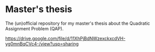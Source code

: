 # Master's thesis

The (un)official repository for my master's thesis about the Quadratic Assignment Problem (QAP).

https://drive.google.com/file/d/11XhPjBdNWzexckxcdVH-yg0mnBqCVc4-/view?usp=sharing
